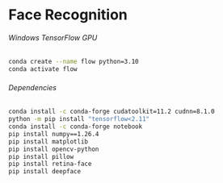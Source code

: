 # Face Recognition

###### Windows TensorFlow GPU

```bash
conda create --name flow python=3.10
conda activate flow
```

###### Dependencies

```bash
conda install -c conda-forge cudatoolkit=11.2 cudnn=8.1.0
python -m pip install "tensorflow<2.11"
conda install -c conda-forge notebook
pip install numpy==1.26.4
pip install matplotlib
pip install opencv-python
pip install pillow
pip install retina-face
pip install deepface
```
